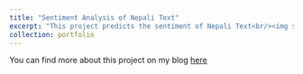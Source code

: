 ```yaml
---
title: "Sentiment Analysis of Nepali Text"
excerpt: "This project predicts the sentiment of Nepali Text<br/><img src='/images/SA.png'>"
collection: portfolio
---
```


You can find more about this project on my blog [here](https://kickerai.com/exploring-sentiment-analysis-with-nepali-text/)
